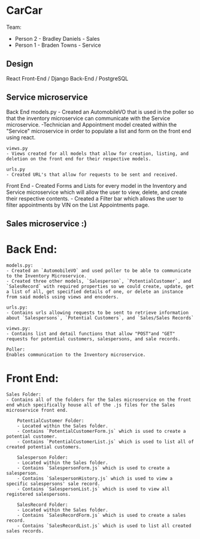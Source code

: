 # CarCar

Team:

* Person 2 - Bradley Daniels - Sales
* Person 1 - Braden Towns - Service

## Design

React Front-End / Django Back-End / PostgreSQL

## Service microservice

Back End
    models.py
    - Created an AutomobileVO that is used in the poller so that the inventory microservice can communicate with the Service microservice.
    -Technician and Appointment model created within the "Service" microservice in order to populate a list and form on the front end using react.

    views.py
    - Views created for all models that allow for creation, listing, and deletion on the front end for their respective models.

    urls.py
    - Created URL's that allow for requests to be sent and received.

Front End
    - Created Forms and Lists for every model in the Inventory and Service microservice which will allow the user to view, delete, and create their respective contents.
    - Created a Filter bar which allows the user to filter appointments by VIN on the List Appointments page.


## Sales microservice :)

 # Back End:

    models.py:
    - Created an `AutomobileVO` and used poller to be able to communicate to the Inventory Microservice.
    - Created three other models, `Salesperson`, `PotentialCustomer`, and `SalesRecord` with required properties so we could create, update, get a list of all, get specified details of one, or delete an instance from said models using views and encoders.

    urls.py:
    - Contains urls allowing requests to be sent to retrieve information about `Salespersons`, `Potential Customers`, and `Sales/Sales Records`

    views.py:
    - Contains list and detail functions that allow "POST"and "GET" requests for potential customers, salespersons, and sale records.

    Poller:
    Enables communication to the Inventory microservice.


 # Front End:

    Sales Folder:
    - Contains all of the folders for the Sales microservice on the front end which specifically house all of the .js files for the Sales microservice front end.

        PotentialCustomer Folder:
        - Located within the Sales folder.
        - Contains `PotentialCustomerForm.js` which is used to create a potential customer.
        - Contains `PotentialCustomerList.js` which is used to list all of created potential customers.

        Salesperson Folder:
        - Located within the Sales folder.
        - Contains `SalespersonForm.js` which is used to create a salesperson.
        - Contains `SalespersonHistory.js` which is used to view a specific salespersons' sale record.
        - Contains `SalespersonList.js` which is used to view all registered salespersons.

        SalesRecord Folder:
        - Located within the Sales folder.
        - Contains `SalesRecordForm.js` which is used to create a sales record.
        - Contains `SalesRecordList.js` which is used to list all created sales records.
